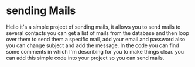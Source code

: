 # sending Mails
Hello it's a simple project of sending mails, it allows you to send mails to several contacts 
you can get a list of mails from the database and then loop over them to send them a specific mail, add your email and password 
also you can change subject and add the message. In the code you can find some comments in which I'm describing for you to make things clear.
you can add this simple code into your project so you can send mails.
